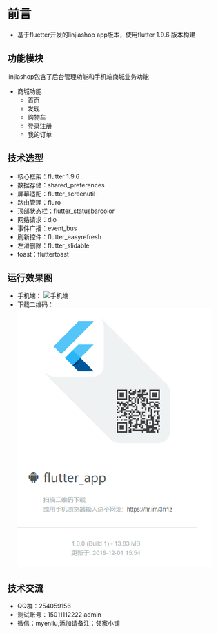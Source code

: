  # 前言
- 基于fluetter开发的linjiashop app版本，使用flutter 1.9.6 版本构建
## 功能模块
linjiashop包含了后台管理功能和手机端商城业务功能
- 商城功能
    - 首页
    - 发现
    - 购物车
    - 登录注册
    - 我的订单

## 技术选型
- 核心框架：flutter 1.9.6
- 数据存储：shared_preferences
- 屏幕适配：flutter_screenutil
- 路由管理：fluro
- 顶部状态栏：flutter_statusbarcolor
- 网络请求：dio
- 事件广播：event_bus
- 刷新控件：flutter_easyrefresh
- 左滑删除：flutter_slidable
- toast：fluttertoast
## 运行效果图
- 手机端：
![手机端](doc/mobile.gif)
- 下载二维码：
![二维码](doc/code.png)
## 技术交流
- QQ群：254059156
- 测试账号：15011112222 admin
- 微信：myenilu,添加请备注：邻家小铺